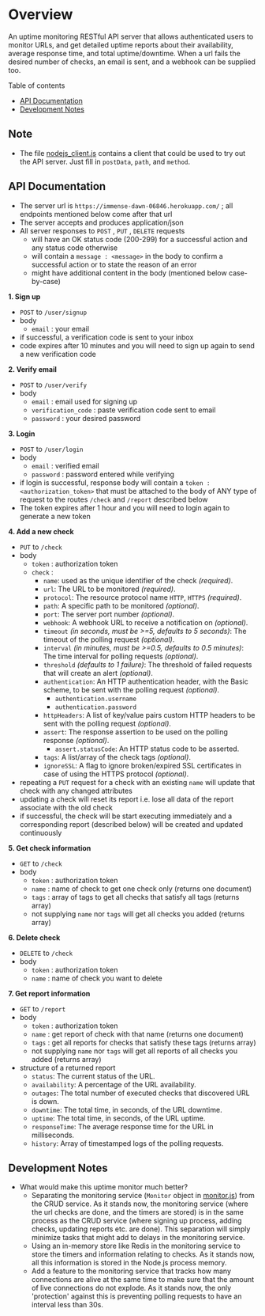 # Overview

An uptime monitoring RESTful API server that allows authenticated users to monitor URLs, and get detailed uptime reports about their availability, average response time, and total uptime/downtime. When a url fails the desired number of checks, an email is sent, and a webhook can be supplied too.

Table of contents
- [API Documentation](#api-documentation)
- [Development Notes](#development-notes)

## Note
- The file [nodejs_client.js](./nodejs_client.js) contains a client that could be used to try out the API server. Just fill in `postData`, `path`, and `method`.


## API Documentation

- The server url is `https://immense-dawn-06846.herokuapp.com/` ; all endpoints mentioned below come after that url
- The server accepts and produces application/json
- All server responses to `POST` , `PUT` , `DELETE` requests
  - will have an OK status code (200-299) for a successful action and any status code otherwise
  - will contain a `message : <message>` in the body to confirm a successful action or to state the reason of an error
  - might have additional content in the body (mentioned below case-by-case)



**1. Sign up**
- `POST` to `/user/signup`
- body
  - `email` : your email
- if successful, a verification code is sent to your inbox
- code expires after 10 minutes and you will need to sign up again to send a new verification code



**2. Verify email**
- `POST` to `/user/verify`
- body
  - `email` : email used for signing up
  - `verification_code` : paste verification code sent to email
  - `password` : your desired password



**3. Login**
- `POST` to `/user/login`
- body
  - `email` : verified email
  - `password` : password entered while verifying
- if login is successful, response body will contain a `token : <authorization_token>` that must be attached
to the body of ANY type of request to the routes `/check` and `/report` described below
- The token expires after 1 hour and you will need to login again to generate a new token



**4. Add a new check**
- `PUT` to `/check`
- body
  - `token` : authorization token
  - `check` :
    - `name`: used as the unique identifier of the check *(required)*.
    - `url`: The URL to be monitored *(required)*.
    - `protocol`: The resource protocol name `HTTP`, `HTTPS` *(required)*.
    - `path`: A specific path to be monitored *(optional)*.
    - `port`: The server port number *(optional)*.
    - `webhook`: A webhook URL to receive a notification on *(optional)*.
    - `timeout` *(in seconds, must be >=5, defaults to 5 seconds)*: The timeout of the polling request *(optional)*.
    - `interval` *(in minutes, must be >=0.5, defaults to 0.5 minutes)*: The time interval for polling requests *(optional)*.
    - `threshold` *(defaults to 1 failure)*: The threshold of failed requests that will create an alert *(optional)*.
    - `authentication`: An HTTP authentication header, with the Basic scheme, to be sent with the polling request *(optional)*.
      - `authentication.username`
      - `authentication.password`
    - `httpHeaders`: A list of key/value pairs custom HTTP headers to be sent with the polling request *(optional)*.
    - `assert`: The response assertion to be used on the polling response *(optional)*.
      - `assert.statusCode`: An HTTP status code to be asserted.
    - `tags`: A list/array of the check tags *(optional)*.
    - `ignoreSSL`: A flag to ignore broken/expired SSL certificates in case of using the HTTPS protocol *(optional)*.
- repeating a `PUT` request for a check with an existing `name` will update that check with any changed attributes
- updating a check will reset its report i.e. lose all data of the report associate with the old check
- if successful, the check will be start executing immediately and a corresponding report (described below) will be created and updated continuously



**5. Get check information**
- `GET` to `/check`
- body
  - `token` : authorization token
  - `name` : name of check to get one check only (returns one document)
  - `tags` : array of tags to get all checks that satisfy all tags (returns array)
  - not supplying `name` nor `tags` will get all checks you added (returns array)

**6. Delete check**
- `DELETE` to `/check`
- body
  - `token` : authorization token
  - `name` : name of check you want to delete

**7. Get report information**
- `GET` to `/report`
- body
  - `token` : authorization token
  - `name` : get report of check with that name (returns one document)
  - `tags` : get all reports for checks that satisfy these tags  (returns array)
  - not supplying `name` nor `tags` will get all reports of all checks you added (returns array)
- structure of a returned report
  - `status`: The current status of the URL.
  - `availability`: A percentage of the URL availability.
  - `outages`: The total number of executed checks that discovered URL is down.
  - `downtime`: The total time, in seconds, of the URL downtime.
  - `uptime`: The total time, in seconds, of the URL uptime.
  - `responseTime`: The average response time for the URL in milliseconds.
  - `history`: Array of timestamped logs of the polling requests.

## Development Notes
- What would make this uptime monitor much better?
  - Separating the monitoring service (`Monitor` object in [monitor.js](./monitor)) from the CRUD service. As it stands now, the monitoring service (where the url checks are done, and the timers are stored) is in the same process as the CRUD service (where signing up process, adding checks, updating reports etc. are done). This separation will simply minimize tasks that might add to delays in the monitoring service.
  - Using an in-memory store like Redis in the monitoring service to store the timers and information relating to checks. As it stands now, all this information is stored in the Node.js process memory.
  - Add a feature to the monitoring service that tracks how many connections are alive at the same time to make sure that the amount of live connections do not explode. As it stands now, the only 'protection' against this is preventing polling requests to have an interval less than 30s.
